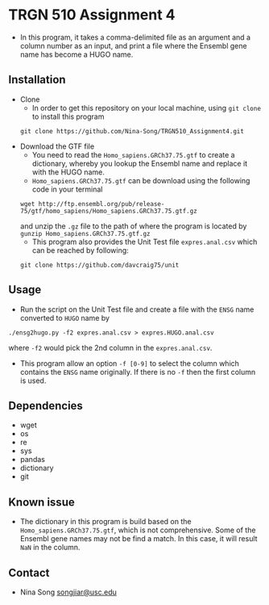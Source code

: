 # TRGN 510 Assignment 4
  * In this program, it takes a comma-delimited file as an argument and a column number as an input, and print a file where the Ensembl gene name has become a HUGO name.
  
## Installation
* Clone
  * In order to get this repository on your local machine, using `git clone` to install this program
  ```
  git clone https://github.com/Nina-Song/TRGN510_Assignment4.git
  ```
* Download the GTF file
  * You need to read the `Homo_sapiens.GRCh37.75.gtf` to create a dictionary, whereby you lookup the Ensembl name and replace it with the HUGO name.
  * `Homo_sapiens.GRCh37.75.gtf` can be download using the following code in your terminal
  ```
  wget http://ftp.ensembl.org/pub/release-75/gtf/homo_sapiens/Homo_sapiens.GRCh37.75.gtf.gz
  ```
  and unzip the `.gz` file to the path of where the program is located by `gunzip Homo_sapiens.GRCh37.75.gtf.gz`
  * This program also provides the Unit Test file `expres.anal.csv` which can be reached by following:
  ```
  git clone https://github.com/davcraig75/unit
  ```

## Usage
  * Run the script on the Unit Test file and create a file with the `ENSG` name converted to `HUGO` name by 
  ```
  ./ensg2hugo.py -f2 expres.anal.csv > expres.HUGO.anal.csv
  ```
   where `-f2` would pick the 2nd column in the `expres.anal.csv`.
  * This program allow an option `-f [0-9]` to select the column which contains the `ENSG` name originally. If there is no `-f` then the first column is used.
  
## Dependencies
  * wget
  * os
  * re
  * sys
  * pandas
  * dictionary
  * git

## Known issue
  * The dictionary in this program is build based on the `Homo_sapiens.GRCh37.75.gtf`, which is not comprehensive. Some of the Ensembl gene names may not be find a match. In this case, it will result `NaN` in the column.
  
## Contact
  * Nina Song songjiar@usc.edu

